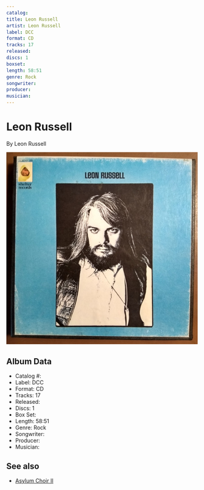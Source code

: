 ```yaml
---
catalog: 
title: Leon Russell
artist: Leon Russell
label: DCC
format: CD
tracks: 17
released: 
discs: 1
boxset: 
length: 58:51
genre: Rock
songwriter: 
producer: 
musician: 
---
```


# Leon Russell

By Leon Russell

![](../../assets/albumcovers/Leon_Russell-Leon_Russell.png)

## Album Data

- Catalog #: 
- Label: DCC
- Format: CD
- Tracks: 17
- Released: 
- Discs: 1
- Box Set: 
- Length: 58:51
- Genre: Rock
- Songwriter: 
- Producer: 
- Musician: 


## See also

- [Asylum Choir II](Asylum_Choir_II.md)
